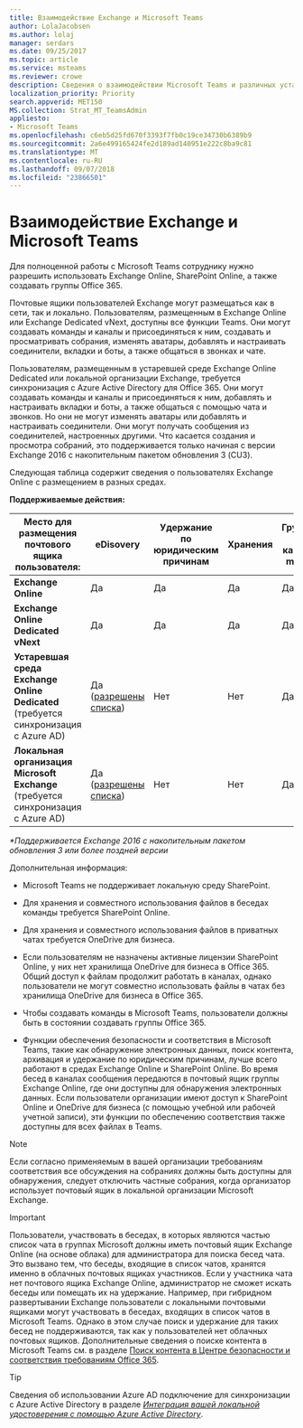 ```yaml
---
title: Взаимодействие Exchange и Microsoft Teams
author: LolaJacobsen
ms.author: lolaj
manager: serdars
ms.date: 09/25/2017
ms.topic: article
ms.service: msteams
ms.reviewer: crowe
description: Сведения о взаимодействии Microsoft Teams и различных установок Exchange при использовании некоторых функций, таких как создание команд и присоединение к ним, создание каналов и т. д.
localization_priority: Priority
search.appverid: MET150
MS.collection: Strat_MT_TeamsAdmin
appliesto:
- Microsoft Teams
ms.openlocfilehash: c6eb5d25fd670f3393f7fb0c19ce34730b6389b9
ms.sourcegitcommit: 2a6e499165424fe2d189ad140951e222c8ba9c81
ms.translationtype: MT
ms.contentlocale: ru-RU
ms.lasthandoff: 09/07/2018
ms.locfileid: "23866501"
---
```

<a name="how-exchange-and-microsoft-teams-interact"></a>Взаимодействие Exchange и Microsoft Teams 
=========================================

Для полноценной работы с Microsoft Teams сотруднику нужно разрешить использовать Exchange Online, SharePoint Online, а также создавать группы Office 365.

Почтовые ящики пользователей Exchange могут размещаться как в сети, так и локально. Пользователям, размещенным в Exchange Online или Exchange Dedicated vNext, доступны все функции Teams. Они могут создавать команды и каналы и присоединяться к ним, создавать и просматривать собрания, изменять аватары, добавлять и настраивать соединители, вкладки и боты, а также общаться в звонках и чате.

Пользователям, размещенным в устаревшей среде Exchange Online Dedicated или локальной организации Exchange, требуется синхронизация с Azure Active Directory для Office 365. Они могут создавать команды и каналы и присоединяться к ним, добавлять и настраивать вкладки и боты, а также общаться с помощью чата и звонков. Но они не могут изменять аватары или добавлять и настраивать соединители. Они могут получать сообщения из соединителей, настроенных другими. Что касается создания и просмотра собраний, это поддерживается только начиная с версии Exchange 2016 с накопительным пакетом обновления 3 (CU3).

Следующая таблица содержит сведения о пользователях Exchange Online с размещением в разных средах.

**Поддерживаемые действия:** 

| Место для размещения почтового ящика пользователя: | eDisovery| Удержание по юридическим причинам | Хранения| Группы и канала mgmt |Создание и просмотр собраний| Изменение аватара пользователя | Журнал звонков | Управление контактами | Доступ к контактов Outlook | Голосовая почта |Добавление и настройка соединителей|Добавление и настройка вкладок|Добавление и настройка ботов| 
|---|---|---|---|---|---|---|---|---|---|---|---|---|---|
|**Exchange Online**|Да|Да|Да|Да|Да|Да|Да|Да|Да|Да|Да|Да|Да|
|**Exchange Online Dedicated vNext**|Да|Да|Да|Да|Да|Да|Да|Да|Да|Да|Да|Да|Да|
|**Устаревшая среда Exchange Online Dedicated** (требуется синхронизация с Azure AD)|Да ([разрешены списка](https://support.office.com/article/searching-cloud-based-mailboxes-for-on-premises-users-in-office-365-3f7dde1a-a8ea-4366-86da-8ee6777f357c))|Нет|Нет|Да|Нет|Нет|Да|Да|Нет|Да (Exchange 2013 +)|Нет|Да|Да|
|**Локальная организация Microsoft Exchange** (требуется синхронизация с Azure AD)|Да ([разрешены списка](https://support.office.com/article/searching-cloud-based-mailboxes-for-on-premises-users-in-office-365-3f7dde1a-a8ea-4366-86da-8ee6777f357c))|Нет|Нет|Да|Да (Exchange 2016 CU3 +)|Нет|Да|Да|Нет|Да (Exchange 2013 +)|Нет|Нет|Да|
                                                            
*\*Поддерживается Exchange 2016 с накопительным пакетом обновления 3 или более поздней версии*

Дополнительная информация:

-   Microsoft Teams не поддерживает локальную среду SharePoint.

-   Для хранения и совместного использования файлов в беседах команды требуется SharePoint Online.

-   Для хранения и совместного использования файлов в приватных чатах требуется OneDrive для бизнеса.

-   Если пользователям не назначены активные лицензии SharePoint Online, у них нет хранилища OneDrive для бизнеса в Office 365. Общий доступ к файлам продолжит работать в каналах, однако пользователи не могут совместно использовать файлы в чатах без хранилища OneDrive для бизнеса в Office 365.

-   Чтобы создавать команды в Microsoft Teams, пользователи должны быть в состоянии создавать группы Office 365.

-   Функции обеспечения безопасности и соответствия в Microsoft Teams, такие как обнаружение электронных данных, поиск контента, архивация и удержание по юридическим причинам, лучше всего работают в средах Exchange Online и SharePoint Online. Во время бесед в каналах сообщения передаются в почтовый ящик группы Exchange Online, где они доступны для обнаружения электронных данных. Если пользователи организации имеют доступ к SharePoint Online и OneDrive для бизнеса (с помощью учебной или рабочей учетной записи), эти функции по обеспечению соответствия также доступны для всех файлах в Teams.

> [!NOTE]
> Если согласно применяемым в вашей организации требованиям соответствия все обсуждения на собраниях должны быть доступны для обнаружения, следует отключить частные собрания, когда организатор использует почтовый ящик в локальной организации Microsoft Exchange.

> [!IMPORTANT]
  Пользователи, участвовать в беседах, в которых являются частью список чата в группах Microsoft должны иметь почтовый ящик Exchange Online (на основе облака) для администратора для поиска бесед чата. Это вызвано тем, что беседы, входящие в список чатов, хранятся именно в облачных почтовых ящиках участников. Если у участника чата нет почтового ящика Exchange Online, администратор не сможет искать беседы или помещать их на удержание. Например, при гибридном развертывании Exchange пользователи с локальными почтовыми ящиками могут участвовать в беседах, входящих в список чатов в Microsoft Teams. Однако в этом случае поиск и удержание для таких бесед не поддерживаются, так как у пользователей нет облачных почтовых ящиков. Дополнительные сведения о поиске контента в Microsoft Teams см. в разделе [Поиск контента в Центре безопасности и соответствия требованиям Office 365](https://support.office.com/article/Run-a-Content-Search-in-the-Office-365-Security-Compliance-Center-61852fd9-fe8a-4880-a339-cb19ed3bff4a).

> [!TIP]
  Сведения об использовании Azure AD подключение для синхронизации с Azure Active Directory в разделе [*Интеграция вашей локальной удостоверения с помощью Azure Active Directory*](https://go.microsoft.com/fwlink/?linkid=854600).
